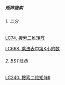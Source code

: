 ##### 矩阵搜索

###### 1. 二分

[LC74. 搜索二维矩阵](https://github.com/MyLeetCodeRecord/cpp-leetcode/blob/master/workspace/74.%E6%90%9C%E7%B4%A2%E4%BA%8C%E7%BB%B4%E7%9F%A9%E9%98%B5.cpp)

[LC668. 乘法表中第K小的数](https://github.com/MyLeetCodeRecord/cpp-leetcode/blob/master/markdown/LC668.%20%E4%B9%98%E6%B3%95%E8%A1%A8%E4%B8%AD%E7%AC%ACK%E5%B0%8F%E7%9A%84%E6%95%B0.md)


###### 2. BST性质

[LC240. 搜索二维矩阵II](https://github.com/MyLeetCodeRecord/cpp-leetcode/blob/master/markdown/LC240.%20%E6%90%9C%E7%B4%A2%E4%BA%8C%E7%BB%B4%E7%9F%A9%E9%98%B5%E2%85%A1.md)